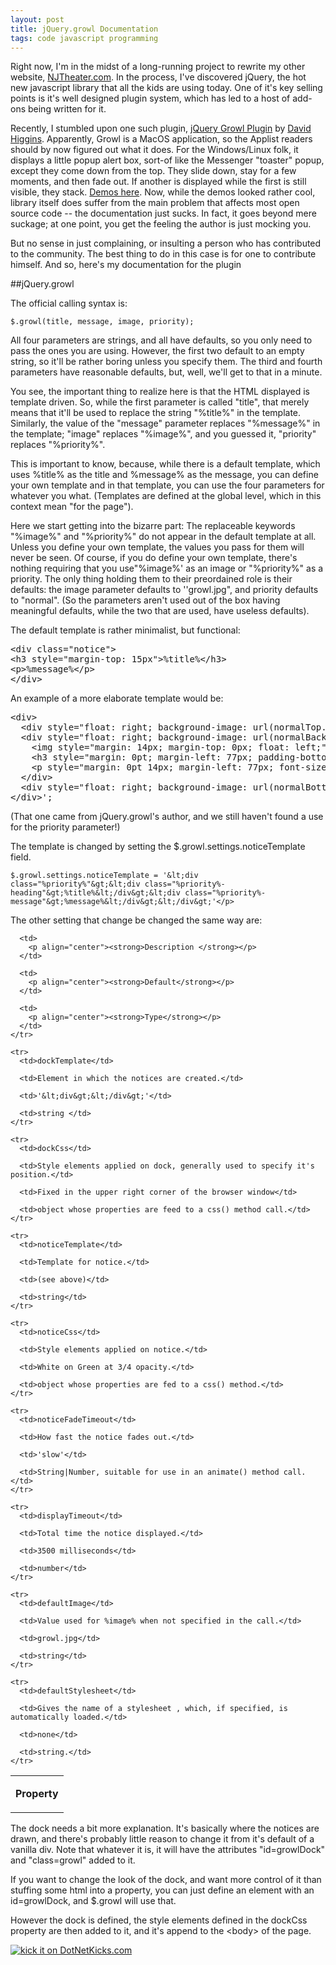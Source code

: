 ```yaml
---
layout: post
title: jQuery.growl Documentation
tags: code javascript programming 
---
```


Right now, I'm in the midst of a long-running project to rewrite my other website, [NJTheater.com](http://www.njtheater.com).  In the process, I've discovered jQuery, the hot new javascript library that all the kids are using today.   One of it's key selling points is it's well designed plugin system, which has led to a host of add-ons being written for it. 

Recently, I stumbled upon one such plugin, [jQuery Growl Plugin](http://www.fragmentedcode.com/jquery-growl) by [David Higgins](http://www.fragmentedcode.com/).  Apparently, Growl is a MacOS application, so the Applist readers should by now figured out what it does.  For the Windows/Linux folk, it displays a little popup alert box, sort-of like the Messenger "toaster" popup, except they come down from the top.  They slide down, stay for a few moments, and then fade out.  If another is displayed while the first is still visible, they stack.  [Demos here](http://projects.zoulcreations.com/jquery/growl/).  Now, while the demos looked rather cool, library itself does suffer from the main problem that affects most open source code -- the documentation just sucks.  In fact, it goes beyond mere suckage; at one point, you get the feeling the author is just mocking you.

But no sense in just complaining, or insulting a person who has contributed to the community.  The best thing to do in this case is for one to contribute himself.  And so, here's my documentation for the plugin

##jQuery.growl

The official calling syntax is:

	$.growl(title, message, image, priority);
	
All four parameters are strings, and all have defaults, so you only need to pass the ones you are using.  However, the first two default to an empty string, so it'll be rather boring unless you specify them.  The third and fourth parameters have reasonable defaults, but, well, we'll get to that in a minute.

You see, the important thing to realize here is that the HTML displayed is template driven.  So, while the first parameter is called "title", that merely means that it'll be used to replace the string "%title%" in the template.  Similarly, the value of the "message" parameter replaces "%message%" in the template; "image" replaces "%image%", and you guessed it, "priority" replaces "%priority%".

This is important to know, because, while there is a default template, which uses %title% as the title and %message% as the message, you can define your own template and in that template, you can use the four parameters for whatever you what.  (Templates are defined at the global level, which in this context mean "for the page").

Here we start getting into the bizarre part:  The replaceable keywords "%image%" and "%priority%" do not appear in the default template at all. Unless you define your own template, the values you pass for them will never be seen. Of course, if you do define your own template, there's nothing requiring that you use"%image%' as an image or "%priority%" as a priority.  The only thing holding them to their preordained role is their defaults: the image parameter defaults to ''growl.jpg", and priority defaults to "normal". (So the parameters aren't used out of the box having meaningful defaults, while the two that are used, have useless defaults).

The default template is rather minimalist, but functional:

<pre class="xml">&lt;div class="notice"&gt;
&lt;h3 style="margin-top: 15px"&gt;%title%&lt;/h3&gt;
&lt;p&gt;%message%&lt;/p&gt;
&lt;/div&gt;</pre>

An example of a more elaborate template would be:

<pre class="xml">&lt;div&gt;
  &lt;div style="float: right; background-image: url(normalTop.png); position: relative; width: 259px; height: 16px; margin: 0pt;"&gt;&lt;/div&gt;
  &lt;div style="float: right; background-image: url(normalBackground.png); position: relative; display: block; color: #ffffff; font-family: Arial; font-size: 12px; line-height: 14px; width: 259px; margin: 0pt;"&gt;
    &lt;img style="margin: 14px; margin-top: 0px; float: left;" src="%image%" /&gt;
    &lt;h3 style="margin: 0pt; margin-left: 77px; padding-bottom: 10px; font-size: 13px;"&gt;%title%&lt;/h3&gt;
    &lt;p style="margin: 0pt 14px; margin-left: 77px; font-size: 12px;"&gt;%message%&lt;/p&gt;
  &lt;/div&gt;
  &lt;div style="float: right; background-image: url(normalBottom.png); position: relative; width: 259px; height: 16px; margin-bottom: 10px;"&gt;&lt;/div&gt;
&lt;/div&gt;';</pre>

(That one came from jQuery.growl's author, and we still haven't found a use for the priority parameter!)

The template is changed by setting the $.growl.settings.noticeTemplate field.

	$.growl.settings.noticeTemplate = '&lt;div class="%priority%"&gt;&lt;div class="%priority%-heading"&gt;%title%&lt;/div&gt;&lt;div class="%priority%-message"&gt;%message%&lt;/div&gt;&lt;/div&gt;'</p>

The other setting that change be changed the same way are:

<table cellspacing="0" cellpadding="2">
    <tr>
      <td>
        <p align="center"><strong>Property</strong></p>
      </td>

      <td>
        <p align="center"><strong>Description </strong></p>
      </td>

      <td>
        <p align="center"><strong>Default</strong></p>
      </td>

      <td>
        <p align="center"><strong>Type</strong></p>
      </td>
    </tr>

    <tr>
      <td>dockTemplate</td>

      <td>Element in which the notices are created.</td>

      <td>'&lt;div&gt;&lt;/div&gt;'</td>

      <td>string </td>
    </tr>

    <tr>
      <td>dockCss</td>

      <td>Style elements applied on dock, generally used to specify it's position.</td>

      <td>Fixed in the upper right corner of the browser window</td>

      <td>object whose properties are feed to a css() method call.</td>
    </tr>

    <tr>
      <td>noticeTemplate</td>

      <td>Template for notice.</td>

      <td>(see above)</td>

      <td>string</td>
    </tr>

    <tr>
      <td>noticeCss</td>

      <td>Style elements applied on notice.</td>

      <td>White on Green at 3/4 opacity.</td>

      <td>object whose properties are fed to a css() method.</td>
    </tr>

    <tr>
      <td>noticeFadeTimeout</td>

      <td>How fast the notice fades out.</td>

      <td>'slow'</td>

      <td>String|Number, suitable for use in an animate() method call.</td>
    </tr>

    <tr>
      <td>displayTimeout</td>

      <td>Total time the notice displayed.</td>

      <td>3500 milliseconds</td>

      <td>number</td>
    </tr>

    <tr>
      <td>defaultImage</td>

      <td>Value used for %image% when not specified in the call.</td>

      <td>growl.jpg</td>

      <td>string</td>
    </tr>

    <tr>
      <td>defaultStylesheet</td>

      <td>Gives the name of a stylesheet , which, if specified, is automatically loaded.</td>

      <td>none</td>

      <td>string.</td>
    </tr>
  </table>

<p> </p>

<p>The dock needs a bit more explanation.  It's basically where the notices are drawn, and there's probably little reason to change it from it's default of a vanilla div.  Note that whatever it is, it will have the attributes "id=growlDock" and "class=growl" added to it.  </p>

<p>If you want to change the look of the dock, and want more control of it than stuffing some html into a property, you can just define an element with an id=growlDock, and $.growl will use that.</p>

<p>However the dock is defined, the style elements defined in the dockCss property are then added to it, and it's append to the &lt;body&gt; of the page.</p>

<p> </p>
<a href="http://www.dotnetkicks.com/kick/?url=http%3a%2f%2fhonestillusion.com%2fblogs%2fblog_0%2farchive%2f2008%2f10%2f20%2fjquery-growl-documentation.aspx"><img alt="kick it on DotNetKicks.com" src="http://www.dotnetkicks.com/Services/Images/KickItImageGenerator.ashx?url=http%3a%2f%2fhonestillusion.com%2fblogs%2fblog_0%2farchive%2f2008%2f10%2f20%2fjquery-growl-documentation.aspx" border="0" /></a>